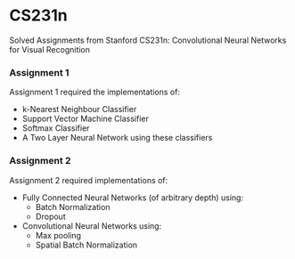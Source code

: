 # CS231n 
Solved Assignments from Stanford CS231n: Convolutional Neural Networks for Visual Recognition

### Assignment 1 

Assignment 1 required the implementations of:
* k-Nearest Neighbour Classifier
* Support Vector Machine Classifier
* Softmax Classifier
* A Two Layer Neural Network using these classifiers



### Assignment 2

Assignment 2 required implementations of:
* Fully Connected Neural Networks (of arbitrary depth) using:
  * Batch Normalization
  * Dropout
* Convolutional Neural Networks using:
  * Max pooling
  * Spatial Batch Normalization
